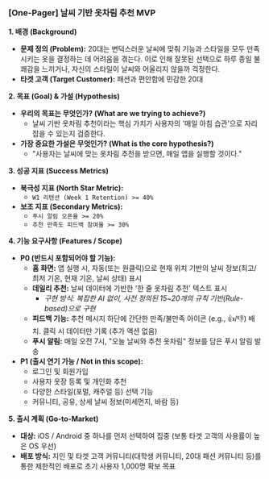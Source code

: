 ### **[One-Pager] 날씨 기반 옷차림 추천 MVP**

**1. 배경 (Background)**
*   **문제 정의 (Problem):** 20대는 변덕스러운 날씨에 맞춰 기능과 스타일을 모두 만족시키는 옷을 결정하는 데 어려움을 겪는다. 이로 인해 잘못된 선택으로 하루 종일 불쾌감을 느끼거나, 자신의 스타일이 날씨와 어울리지 않을까 걱정한다.
*   **타겟 고객 (Target Customer):** 패션과 편안함에 민감한 20대

**2. 목표 (Goal) & 가설 (Hypothesis)**
*   **우리의 목표는 무엇인가? (What are we trying to achieve?)**
    *   날씨 기반 옷차림 추천이라는 핵심 가치가 사용자의 '매일 아침 습관'으로 자리 잡을 수 있는지 검증한다.
*   **가장 중요한 가설은 무엇인가? (What is the core hypothesis?)**
    *   "사용자는 날씨에 맞는 옷차림 추천을 받으면, 매일 앱을 실행할 것이다."

**3. 성공 지표 (Success Metrics)**
*   **북극성 지표 (North Star Metric):**
    *   `W1 리텐션 (Week 1 Retention) >= 40%`
*   **보조 지표 (Secondary Metrics):**
    *   `푸시 알림 오픈율 >= 20%`
    *   `추천 만족도 피드백 참여율 >= 30%`

**4. 기능 요구사항 (Features / Scope)**
*   **P0 (반드시 포함되어야 할 기능):**
    *   **홈 화면:** 앱 실행 시, 자동(또는 원클릭)으로 현재 위치 기반의 날씨 정보(최고/최저 기온, 현재 기온, 날씨 상태) 표시
    *   **데일리 추천:** 날씨 데이터에 기반한 '한 줄 옷차림 추천' 텍스트 표시
        *   *구현 방식: 복잡한 AI 없이, 사전 정의된 15~20개의 규칙 기반(Rule-based)으로 구현*
    *   **피드백 기능:** 추천 메시지 하단에 간단한 만족/불만족 아이콘 (e.g., 👍/👎) 배치. 클릭 시 데이터만 기록 (추가 액션 없음)
    *   **푸시 알림:** 매일 오전 7시, "오늘 날씨와 추천 옷차림" 정보를 담은 푸시 알림 발송
*   **P1 (출시 연기 가능 / Not in this scope):**
    *   로그인 및 회원가입
    *   사용자 옷장 등록 및 개인화 추천
    *   다양한 스타일(포멀, 캐주얼 등) 선택 기능
    *   커뮤니티, 공유, 상세 날씨 정보(미세먼지, 바람 등)

**5. 출시 계획 (Go-to-Market)**
*   **대상:** iOS / Android 중 하나를 먼저 선택하여 집중 (보통 타겟 고객의 사용률이 높은 OS 우선)
*   **배포 방식:** 지인 및 타겟 고객 커뮤니티(대학생 커뮤니티, 20대 패션 커뮤니티 등)를 통한 제한적인 배포로 초기 사용자 1,000명 확보 목표
